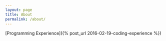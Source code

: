 ```yaml
---
layout: page
title: About
permalink: /about/
---
```


[Programming Experience]({% post_url 2016-02-19-coding-experience %})


